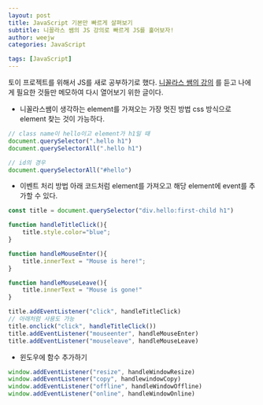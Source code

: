```yaml
---
layout: post
title: JavaScript 기본만 빠르게 살펴보기
subtitle: 니꼴라스 쌤의 JS 강의로 빠르게 JS를 훑어보자!
author: weejw
categories: JavaScript

tags: [JavaScript]
---
```


토이 프로젝트를 위해서 JS를 새로 공부하기로 했다. [니꼴라스 쌤의 강의](https://nomadcoders.co/javascript-for-beginners) 를 듣고 나에게 필요한 것들만 메모하여 다시 열어보기 위한 글이다. <br>


- 니꼴라스쌤이 생각하는 element를 가져오는 가장 멋진 방법 
css 방식으로 element 찾는 것이 가능하다. 
```javascript
// class name이 hello이고 element가 h1일 때
document.querySelector(".hello h1")
document.querySelectorAll(".hello h1")

// id의 경우
document.querySelectorAll("#hello")
```

- 이벤트 처리 방법
아래 코드처럼 element를 가져오고 해당 element에 event를 추가할 수 있다. <br>

```javascript
const title = document.querySelector("div.hello:first-child h1")

function handleTitleClick(){
    title.style.color="blue";
}

function handleMouseEnter(){
    title.innerText = "Mouse is here!";
}

function handleMouseLeave(){
    title.innerText = "Mouse is gone!"
}

title.addEventListener("click", handleTitleClick)
// 아래처럼 사용도 가능
title.onclick("click", handleTitleClick())
title.addEventListener("mouseenter", handleMouseEnter)
title.addEventListener("mouseleave", handleMouseLeave)
```

- 윈도우에 함수 추가하기
```javascript
window.addEventListener("resize", handleWindowResize)
window.addEventListener("copy", handlewindowCopy)
window.addEventListener("offline", handleWindowOffline)
window.addEventListener("online", handleWindowOnline)
```
